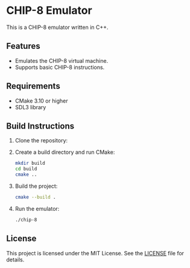 # CHIP-8 Emulator

This is a CHIP-8 emulator written in C++.

## Features
- Emulates the CHIP-8 virtual machine.
- Supports basic CHIP-8 instructions.

## Requirements
- CMake 3.10 or higher
- SDL3 library

## Build Instructions
1. Clone the repository:


2. Create a build directory and run CMake:
   ```bash
   mkdir build
   cd build
   cmake ..
   ```

3. Build the project:
   ```bash
   cmake --build .
   ```

4. Run the emulator:
   ```bash
   ./chip-8
   ```

## License
This project is licensed under the MIT License. See the [LICENSE](LICENSE) file for details.
